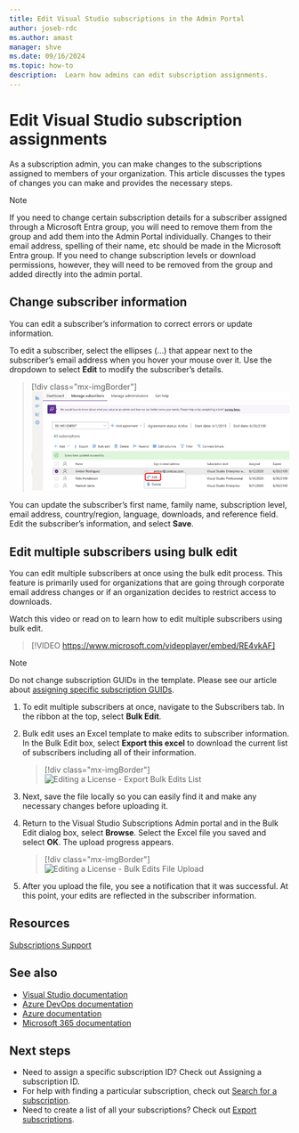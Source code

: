 ```yaml
---
title: Edit Visual Studio subscriptions in the Admin Portal
author: joseb-rdc
ms.author: amast
manager: shve
ms.date: 09/16/2024
ms.topic: how-to
description:  Learn how admins can edit subscription assignments.
---
```


# Edit Visual Studio subscription assignments

As a subscription admin, you can make changes to the subscriptions assigned to members of your organization. This article discusses the types of changes you can make and provides the necessary steps.

   > [!NOTE]
   > If you need to change certain subscription details for a subscriber assigned through a Microsoft Entra group, you will need to remove them from the group and add them into the Admin Portal individually. Changes to their email address, spelling of their name, etc should be made in the Microsoft Entra group. If you need to change subscription levels or download permissions, however, they will need to be removed from the group and added directly into the admin portal. 

## Change subscriber information

You can edit a subscriber’s information to correct errors or update information.

To edit a subscriber, select the ellipses (…) that appear next to the subscriber’s email address when you hover your mouse over it. Use the dropdown to select **Edit** to modify the subscriber’s details. 
> [!div class="mx-imgBorder"]
> ![Select subscriber to edit](_img/edit-license/select-subscriber.png "Screenshot of fly-out menu. Click the ellipses and choose Edit.")

You can update the subscriber’s first name, family name, subscription level, email address, country/region, language, downloads, and reference field. Edit the subscriber’s information, and select **Save**.

## Edit multiple subscribers using bulk edit

You can edit multiple subscribers at once using the bulk edit process. This feature is primarily used for organizations that are going through corporate email address changes or if an organization decides to restrict access to downloads.

Watch this video or read on to learn how to edit multiple subscribers using bulk edit. 

> [!VIDEO https://www.microsoft.com/videoplayer/embed/RE4vkAF]

> [!NOTE]
> Do not change subscription GUIDs in the template. Please see our article about [assigning specific subscription GUIDs](assign-guid.md).

1. To edit multiple subscribers at once, navigate to the Subscribers tab. In the ribbon at the top, select **Bulk Edit**.

2. Bulk edit uses an Excel template to make edits to subscriber information. In the Bulk Edit box, select **Export this excel** to download the current list of subscribers including all of their information.
   > [!div class="mx-imgBorder"]
   > ![Editing a License - Export Bulk Edits List](_img/edit-license/edit-license-bulk-edit-export.png "Screenshot of the Edit multiple subscribers dialog. The Export this excel link is highlighted.")

3. Next, save the file locally so you can easily find it and make any necessary changes before uploading it. 

4. Return to the Visual Studio Subscriptions Admin portal and in the Bulk Edit dialog box, select **Browse**. Select the Excel file you saved and select **OK**. The upload progress appears.
   > [!div class="mx-imgBorder"]
   > ![Editing a License - Bulk Edits File Upload](_img/edit-license/edit-license-bulk-file-upload1.png "Screenshot of the Edit multiple subscribers dialog. The name of the completed template is highlighted.")

5. After you upload the file, you see a notification that it was successful. At this point, your edits are reflected in the subscriber information.

## Resources

[Subscriptions Support](https://aka.ms/vsadminhelp)

## See also

+ [Visual Studio documentation](/visualstudio/)
+ [Azure DevOps documentation](/azure/devops/)
+ [Azure documentation](/azure/)
+ [Microsoft 365 documentation](/microsoft-365/)

## Next steps

+ Need to assign a specific subscription ID? Check out Assigning a subscription ID. 
+ For help with finding a particular subscription, check out [Search for a subscription](search-license.md).
+ Need to create a list of all your subscriptions? Check out [Export subscriptions](exporting-subscriptions.md).
